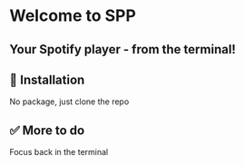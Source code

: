 # Welcome to SPP
## Your Spotify player - from the terminal!

## 🚀 Installation
No package, just clone the repo

## ✅ More to do
Focus back in the terminal
